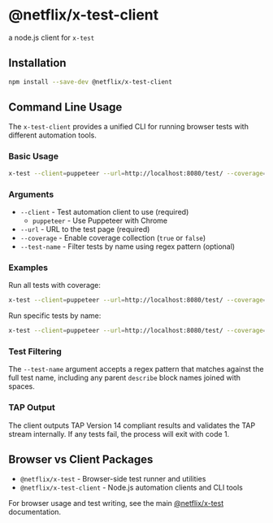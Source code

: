 # @netflix/x-test-client

a node.js client for `x-test`

## Installation

```bash
npm install --save-dev @netflix/x-test-client
```

## Command Line Usage

The `x-test-client` provides a unified CLI for running browser tests with
different automation tools.

### Basic Usage

```bash
x-test --client=puppeteer --url=http://localhost:8080/test/ --coverage=true
```

### Arguments

- `--client` - Test automation client to use (required)
  - `puppeteer` - Use Puppeteer with Chrome
- `--url` - URL to the test page (required)
- `--coverage` - Enable coverage collection (`true` or `false`)
- `--test-name` - Filter tests by name using regex pattern (optional)

### Examples

Run all tests with coverage:
```bash
x-test --client=puppeteer --url=http://localhost:8080/test/ --coverage=true
```

Run specific tests by name:
```bash
x-test --client=puppeteer --url=http://localhost:8080/test/ --coverage=false --test-name="should validate"
```

### Test Filtering

The `--test-name` argument accepts a regex pattern that matches against the full
test name, including any parent `describe` block names joined with spaces.

### TAP Output

The client outputs TAP Version 14 compliant results and validates the TAP
stream internally. If any tests fail, the process will exit with code 1.

## Browser vs Client Packages

- `@netflix/x-test` - Browser-side test runner and utilities
- `@netflix/x-test-client` - Node.js automation clients and CLI tools

For browser usage and test writing, see the main
[@netflix/x-test](../README.md) documentation.

